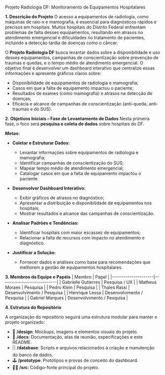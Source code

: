  Projeto Radiologia DF: Monitoramento de Equipamentos Hospitalares

**1. Descrição do Projeto**
O acesso a equipamentos de radiologia, como máquinas de raio-x e mamografia, é essencial para diagnósticos rápidos e precisos em hospitais. Muitos hospitais do Distrito Federal enfrentam problemas de falta desses equipamentos, resultando em atrasos no atendimento emergencial e dificuldades no tratamento de pacientes, incluindo a detecção tardia de doenças como o câncer.

O **Projeto Radiologia DF** busca levantar dados sobre a disponibilidade e uso desses equipamentos, campanhas de conscientização sobre prevenção de traumas e quedas, e o tempo médio de atendimento emergencial. O objetivo final é desenvolver um dashboard interativo que centralize essas informações e apresente gráficos claros sobre:
- Disponibilidade de equipamentos de radiologia e mamografia;  
- Casos em que a falta de equipamento impactou o paciente;  
- Resultados de exames (como mamografia) e atrasos na detecção de doenças;  
- Eficácia e alcance de campanhas de conscientização (anti-queda, anti-traumas e do SUS).
  
**2. Objetivos Iniciais – Fase de Levantamento de Dados**
Nesta primeira fase, o foco será **pesquisa e coleta de dados** sobre hospitais do DF.

**Metas:**
- **Coletar e Estruturar Dados:**  
  - Levantar informações sobre equipamentos de radiologia e mamografia;  
  - Identificar campanhas de conscientização do SUS;  
  - Mapear tempo médio de atendimento emergencial;  
  - Catalogar casos em que a falta de equipamento impactou o paciente.  

- **Desenvolver Dashboard Interativo:**  
  - Exibir gráficos de atrasos no diagnóstico;  
  - Apresentar a distribuição e disponibilidade de equipamentos nos hospitais;  
  - Mostrar resultados e alcance das campanhas de conscientização.  

- **Analisar Padrões e Tendências:**  
  - Identificar hospitais com maior escassez de equipamentos;  
  - Relacionar a falta de recursos com impacto no atendimento e diagnóstico.  

- **Justificar a Solução:**  
  - Fornecer dados e análises como base para recomendações que melhorem a gestão de equipamentos hospitalares.  

**3. Membros da Equipe e Papéis**
| Membro              | Papel                      |
|---------------------|----------------------------|
| Gabrielle Gutierres | Pesquisa / UX              |
| Matheus Moraes      | Pesquisa                   |
| Pedro Klein         | Pesquisa                   |
| Thales Rassi        | Desenvolvimento / Pesquisa |
| Henrique Lessa      | Desenvolvimento / Pesquisa |
| Gabriel Marques     | Desenvolvimento / Pesquisa |

**4. Estrutura do Repositório**

A organização do repositório seguirá uma estrutura modular para manter o projeto organizado:

- 🎨 **/design**: Mockups, imagens e elementos visuais do projeto.  
- 📄 **/docs**: Documentação, atas de reunião, especificações e este README.  
- 🗄️ **/database**: Scripts e arquivos relacionados à criação e manutenção do banco de dados.  
- 🕹️ **/prototype**: Protótipos e provas de conceito do dashboard.  
- 👨‍💻 **/src**: Código-fonte principal do projeto.

